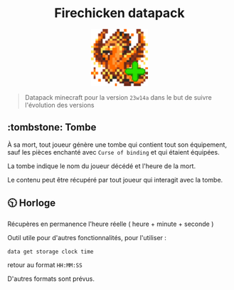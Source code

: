 <div align="center" style="text-align: center;">

# Firechicken datapack

<img
    src="pack.png"
    alt="Icon"
    width="128"
    height="128"
    />

</div>

> Datapack minecraft pour la version `23w14a` dans le but de suivre l'évolution des versions

## :tombstone: Tombe

À sa mort, tout joueur génère une tombe qui contient tout son équipement, sauf les pièces enchanté avec `Curse of binding` et qui étaient équipées.

La tombe indique le nom du joueur décédé et l'heure de la mort.

Le contenu peut être récupéré par tout joueur qui interagit avec la tombe.

## :clock1030: Horloge

Récupères en permanence l'heure réelle ( heure + minute + seconde )

Outil utile pour d'autres fonctionnalités, pour l'utiliser :
```mcfunction
data get storage clock time
```
retour au format `HH:MM:SS` 

D'autres formats sont prévus.

